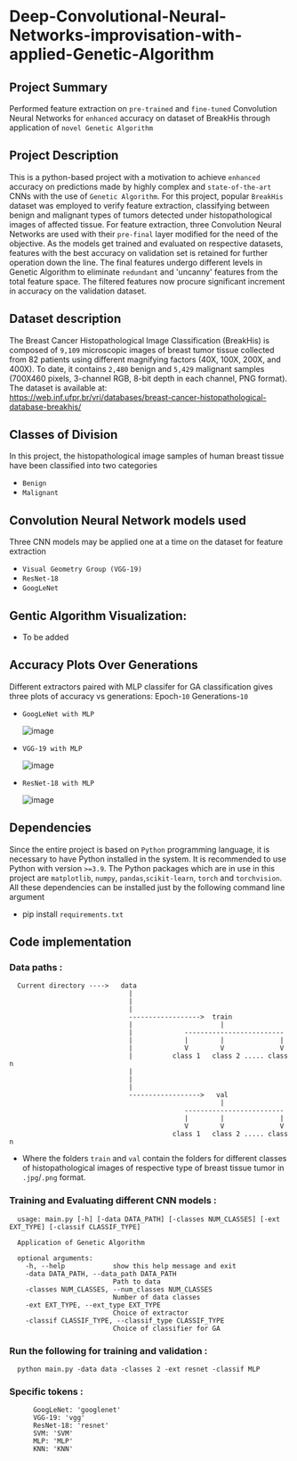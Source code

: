 # Deep-Convolutional-Neural-Networks-improvisation-with-applied-Genetic-Algorithm
## Project Summary
Performed feature extraction on `pre-trained` and `fine-tuned` Convolution Neural Networks for `enhanced` accuracy on dataset of BreakHis through application of `novel Genetic Algorithm`

## Project Description
This is a python-based project with a motivation to achieve `enhanced` accuracy on predictions made by highly complex and `state-of-the-art` CNNs with the use of `Genetic Algorithm`. For this project, popular `BreakHis` dataset was employed to verify feature extraction, classifying between benign and malignant types of tumors detected under histopathological images of affected tissue. For feature extraction, three Convolution Neural Networks are used with their `pre-final` layer modified for the need of the objective. As the models get trained and evaluated on respective datasets, features with the best accuracy on validation set is retained for further operation down the line. The final features undergo different levels in Genetic Algorithm to eliminate `redundant` and 'uncanny' features from the total feature space. The filtered features now procure significant increment in accuracy on the validation dataset.

## Dataset description
The Breast Cancer Histopathological Image Classification (BreakHis) is  composed of `9,109` microscopic images of breast tumor tissue collected from 82 patients using different magnifying factors (40X, 100X, 200X, and 400X).  To date, it contains `2,480`  benign and `5,429` malignant samples (700X460 pixels, 3-channel RGB, 8-bit depth in each channel, PNG format).  
The dataset is available at:    
https://web.inf.ufpr.br/vri/databases/breast-cancer-histopathological-database-breakhis/

## Classes of Division
In this project, the histopathological image samples of human breast tissue have been classified into two categories  
- `Benign`  
- `Malignant`  

## Convolution Neural Network models used
Three CNN models may be applied one at a time on the dataset for feature extraction 
-	`Visual Geometry Group (VGG-19)`  
-	`ResNet-18`  
-	`GoogLeNet` 

## Gentic Algorithm Visualization:
- To be added

## Accuracy Plots Over Generations
Different extractors paired with MLP classifer for GA classification gives three plots of accuracy vs generations:
Epoch-`10`
Generations-`10`
-     GoogLeNet with MLP
     ![image](https://user-images.githubusercontent.com/89198752/154793527-b9dc5c33-5c7b-494e-bf51-31b6909852a6.png)
-     VGG-19 with MLP
     ![image](https://user-images.githubusercontent.com/89198752/154793609-fe21f00b-5b80-42dc-a2e4-6fedbdb05c09.png)
-     ResNet-18 with MLP
     ![image](https://user-images.githubusercontent.com/89198752/154793637-f36ce72c-6483-4755-9d04-622327210d48.png)

## Dependencies
Since the entire project is based on `Python` programming language, it is necessary to have Python installed in the system. It is recommended to use Python with version `>=3.9`.
The Python packages which are in use in this project are  `matplotlib`, `numpy`, `pandas`,`scikit-learn`, `torch` and `torchvision`. All these dependencies can be installed just by the following command line argument
- pip install `requirements.txt`

## Code implementation
 ### Data paths :
      Current directory ---->   data
                                  |
                                  |
                                  |               
                                  ------------------>  train
                                  |                      |
                                  |             -------------------------
                                  |             |        |              |
                                  |             V        V              V
                                  |          class 1   class 2 ..... class n
                                  |
                                  |
                                  |              
                                  ------------------>   val
                                                         |
                                                -------------------------
                                                |        |              |
                                                V        V              V
                                             class 1   class 2 ..... class n
                                              
                               
- Where the folders `train` and `val` contain the folders for different classes of histopathological images of respective type of breast tissue tumor in `.jpg`/`.png` format.

 ### Training and Evaluating different CNN models :
      usage: main.py [-h] [-data DATA_PATH] [-classes NUM_CLASSES] [-ext EXT_TYPE] [-classif CLASSIF_TYPE]

      Application of Genetic Algorithm

      optional arguments:
        -h, --help            show this help message and exit
        -data DATA_PATH, --data_path DATA_PATH
                              Path to data
        -classes NUM_CLASSES, --num_classes NUM_CLASSES
                              Number of data classes
        -ext EXT_TYPE, --ext_type EXT_TYPE
                              Choice of extractor
        -classif CLASSIF_TYPE, --classif_type CLASSIF_TYPE
                              Choice of classifier for GA
        
  ### Run the following for training and validation :
  
      python main.py -data data -classes 2 -ext resnet -classif MLP
      
  ### Specific tokens :

          GoogLeNet: 'googlenet'
          VGG-19: 'vgg'
          ResNet-18: 'resnet'
          SVM: 'SVM'
          MLP: 'MLP'
          KNN: 'KNN'          
